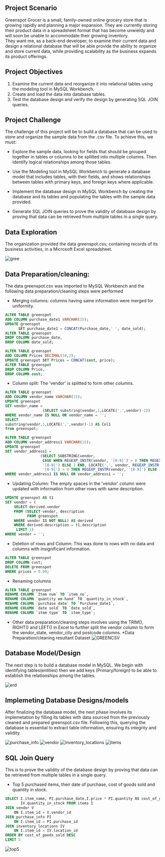 ## Project Scenario

Greenspot Grocer is a small, family-owned online grocery store that is growing rapidly and planning a major expansion. They are currently storing their product data in a spreadsheet format that has become unwieldy and will soon be unable to accommodate their growing inventory.  
They want me, as a back-end developer, to examine their current data and design a relational database that will be able provide the ability to organize and store current data, while providing scalability as the business expands its product offerings.  

## Project Objectives

1. Examine the current data and reorganize it into relational tables using the modeling tool in MySQL Workbench. 
2. Create and load the data into database tables. 
3. Test the database design and verify the design by generating SQL JOIN queries.

## Project Challenge
The challenge of this project will be to build a database that can be used to store and organize the sample data from the .csv file. 
To achieve this, we must:

* Explore the sample data, looking for fields that should be grouped together in tables or columns to be splitted into multiple columns.
  Then identify logical relationships among those tables.

* Use the Modeling tool in MySQL Workbench to generate a database model that includes tables, with their fields, and shows relationships
  between tables with primary keys, and foreign keys where applicable.

* Implement the database design in MySQL Workbench by creating the database and its tables and populating the tables with the sample data provided. 

* Generate SQL JOIN queries to prove the validity of database design by proving that data can be retrieved from multiple tables in a single query.
  
## Data Exploration
The organization provided the data greenspot.csv, containing records of its business activities, in a Microsoft Excel spreadsheet. 

![gree](https://github.com/Piux6/Greenspot-Grocer-Project/assets/128375363/80c162e4-71a1-4cae-882a-445f51dd06d9)


## Data Preparation/cleaning: 
The data greenspot.csv was imported to MySQL Workbench and the following data preparation/cleaning steps were performed
* Merging columns: columns having same information were merged for uniformity.
```sql
ALTER TABLE greenspot 
ADD COLUMN purchase_date1 VARCHAR(15);
UPDATE greenspot 
      SET purchase_date1 = CONCAT(Purchase_date,' ', date_sold);
ALTER TABLE greenspot 
DROP COLUMN purchase_date, 
DROP COLUMN date_sold;
```
```sql
ALTER TABLE greenspot 
ADD COLUMN Prices DECIMAL(10,2);
UPDATE greenspot SET Prices = CONCAT(cost, price);
ALTER TABLE greenspot 
DROP COLUMN Price, 
DROP COLUMN cost;
```
* Column split: The 'vendor' is splitted to form other columns. 
```sql
ALTER TABLE greenspot 
ADD COLUMN vendor_name VARCHAR(15);
UPDATE greenspot 
SET vendor_name =
			     (SELECT substring(vendor,1,LOCATE(',',vendor)-1))
WHERE vendor_name IS NULL OR vendor_name = '';
SELECT
substring(vendor,1,LOCATE(',',vendor)-1) AS Col1
from greenspot;
```
```sql
ALTER TABLE greenspot 
ADD COLUMN vendor_address1 VARCHAR(15);
UPDATE greenspot 
SET vendor_address1 =
			    (SELECT SUBSTRING(vendor, 
                 CASE WHEN REGEXP_INSTR(vendor, '[0-9]') > 0 THEN REGEXP_INSTR(vendor, 
                 '[0-9]') ELSE 1 END, LOCATE(',', vendor, REGEXP_INSTR(vendor, '[0-9]')) - CASE WHEN REGEXP_INSTR(vendor, 
                 '[0-9]') > 0 THEN REGEXP_INSTR(vendor, '[0-9]') ELSE 1 END) as extracted_address)
WHERE vendor_address1 IS NULL OR vendor_address1 = '';
```
* Updating Column: The empty spaces in the 'vendor' column were updated with information from other rows with same description.
```sql
UPDATE greenspot AS t1
SET vendor = (
    SELECT derived.vendor 
    FROM (SELECT vendor, description
		  FROM greenspot 
	WHERE vendor IS NOT NULL) AS derived
	WHERE derived.description = t1.description
     LIMIT 1)
WHERE vendor = '';
```
* Deletion of rows and Column: This was done to rows with no  data and columns with insignificant information.
```sql
ALTER TABLE greenspot
DROP COLUMN cust; 
DELETE FROM greenspot
WHERE prices = 0.00;
```

* Renaming columns
```sql
ALTER TABLE greenspot 
RENAME COLUMN `Item num` TO `item_no`,
RENAME COLUMN `quantity on-hand` TO `quantity_in_stock`,
RENAME COLUMN `purchase date` TO `Purchase_date1`,
RENAME COLUMN `date sold` TO `date_sold`,
RENAME COLUMN `item type` TO `item_type`;
```
* Other data preparation/cleaning steps involves using the TRIM(), RIGHT() and LEFT() in Excel to further split the vendor column to form the vendor_state, vendor_city and postcode columns.
*Data Preparation/cleaning resultant Dataset
![GREENCSV](https://github.com/Piux6/Greenspot-Grocer-Project/assets/128375363/cfdb1dba-3036-4d67-82bc-8bd017ae2e48)


## Database Model/Design
The next step is to build a database model in MySQL. We begin with identifying tables(entities) then we add keys (Primary/foreign) to be able to establish the relationships among the tables. 

![erd](https://github.com/Piux6/Greenspot-Grocer-Project/assets/128375363/d1b83025-b5f5-4df5-a6a5-21e4c6d7dde6)




## Implemeting Database Designs/models
After finalizing the database model, the next phase involves its implemetation by filling its tables with data sourced from the previously cleaned and prepared greenspot.csv file. Following this, querying the database is essential to extract table information, ensuring its integrity and validity.

![purchase_info](https://github.com/Piux6/Greenspot-Grocer-Project/assets/128375363/0a114a87-71fd-4b74-b80d-3f662724f52b)
![vendor](https://github.com/Piux6/Greenspot-Grocer-Project/assets/128375363/48c0bc1d-7b0b-46ea-be37-4e0144cd37c7)
![inventory_locations](https://github.com/Piux6/Greenspot-Grocer-Project/assets/128375363/95021344-86a4-4741-93de-4793af1d3913)
![items](https://github.com/Piux6/Greenspot-Grocer-Project/assets/128375363/201d5e74-a848-4e5f-8e06-ba3c2317aab1)




## SQL Join Query
This is to prove the validity of the database design by proving that data can be retrieved from multiple tables in a single query.
* Top 5 purchased items, their date of purchase, cost of goods sold and quantity in stock.
```sql
SELECT I.item_name, PI.purchase_date,I.price * PI.quantity AS cost_of_goods_sold, 
	   IV.quantity_in_stock FROM items I
JOIN vendor V
    ON I.item_id = V.vendor_id
JOIN purchase_info PI
    ON I.item_id = PI.purchase_id
JOIN inventory_locations IV
    ON I.item_id = IV.location_id
ORDER BY cost_of_goods_sold DESC
LIMIT 5
```
![top5](https://github.com/Piux6/Greenspot-Grocer-Project/assets/128375363/4d49f1b1-7312-4334-bbb4-9de1218d5e19)




